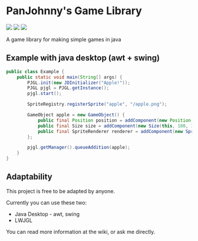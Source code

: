 # PanJohnny's Game Library
[![](https://jitpack.io/v/PanJohnny/PJGameLibrary.svg)](https://jitpack.io/#PanJohnny/PJGameLibrary)
[![](https://img.shields.io/badge/Javadocs-Online-informational)](https://jitpack.io/com/github/PanJohnny/PJGameLibrary/latest/javadoc/)
[![](https://jitci.com/gh/PanJohnny/PJGameLibrary/svg)](https://jitci.com/gh/PanJohnny/PJGameLibrary)

A game library for making simple games in java

## Example with java desktop (awt + swing)

```java
public class Example {
    public static void main(String[] args) {
        PJGL.init(new JDInitializer("Apple!"));
        PJGL pjgl = PJGL.getInstance();
        pjgl.start();

        SpriteRegistry.registerSprite("apple", "/apple.png");

        GameObject apple = new GameObject() {
            public final Position position = addComponent(new Position(this, 10, 10));
            public final Size size = addComponent(new Size(this, 100, 100));
            public final SpriteRenderer renderer = addComponent(new SpriteRenderer(this, "apple"));
        };

        pjgl.getManager().queueAddition(apple);
    }
}
```

## Adaptability

This project is free to be adapted by anyone.

Currently you can use these two:
 - Java Desktop - awt, swing
 - LWJGL

You can read more information at the wiki, or ask me directly.
